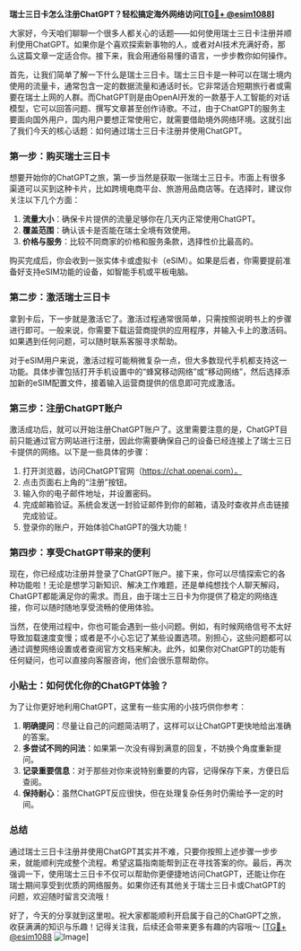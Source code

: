 **瑞士三日卡怎么注册ChatGPT？轻松搞定海外网络访问[[TG💪+ @esim1088](https://t.me/s/esim1088)]**

大家好，今天咱们聊聊一个很多人都关心的话题——如何使用瑞士三日卡注册并顺利使用ChatGPT。如果你是个喜欢探索新事物的人，或者对AI技术充满好奇，那么这篇文章一定适合你。接下来，我会用通俗易懂的语言，一步步教你如何操作。

首先，让我们简单了解一下什么是瑞士三日卡。瑞士三日卡是一种可以在瑞士境内使用的流量卡，通常包含一定的数据流量和通话时长。它非常适合短期旅行者或需要在瑞士上网的人群。而ChatGPT则是由OpenAI开发的一款基于人工智能的对话模型，它可以回答问题、撰写文章甚至创作诗歌。不过，由于ChatGPT的服务主要面向国外用户，国内用户要想正常使用它，就需要借助境外网络环境。这就引出了我们今天的核心话题：如何通过瑞士三日卡注册并使用ChatGPT。

### 第一步：购买瑞士三日卡

想要开始你的ChatGPT之旅，第一步当然是获取一张瑞士三日卡。市面上有很多渠道可以买到这种卡片，比如跨境电商平台、旅游用品商店等。在选择时，建议你关注以下几个方面：

1. **流量大小**：确保卡片提供的流量足够你在几天内正常使用ChatGPT。
2. **覆盖范围**：确认该卡是否能在瑞士全境有效使用。
3. **价格与服务**：比较不同商家的价格和服务条款，选择性价比最高的。

购买完成后，你会收到一张实体卡或虚拟卡（eSIM）。如果是后者，你需要提前准备好支持eSIM功能的设备，如智能手机或平板电脑。

### 第二步：激活瑞士三日卡

拿到卡后，下一步就是激活它了。激活过程通常很简单，只需按照说明书上的步骤进行即可。一般来说，你需要下载运营商提供的应用程序，并输入卡上的激活码。如果遇到任何问题，可以随时联系客服寻求帮助。

对于eSIM用户来说，激活过程可能稍微复杂一点，但大多数现代手机都支持这一功能。具体步骤包括打开手机设置中的“蜂窝移动网络”或“移动网络”，然后选择添加新的eSIM配置文件，接着输入运营商提供的信息即可完成激活。

### 第三步：注册ChatGPT账户

激活成功后，就可以开始注册ChatGPT账户了。这里需要注意的是，ChatGPT目前只能通过官方网站进行注册，因此你需要确保自己的设备已经连接上了瑞士三日卡提供的网络。以下是一些具体的步骤：

1. 打开浏览器，访问ChatGPT官网（https://chat.openai.com）。
2. 点击页面右上角的“注册”按钮。
3. 输入你的电子邮件地址，并设置密码。
4. 完成邮箱验证。系统会发送一封验证邮件到你的邮箱，请及时查收并点击链接完成验证。
5. 登录你的账户，开始体验ChatGPT的强大功能！

### 第四步：享受ChatGPT带来的便利

现在，你已经成功注册并登录了ChatGPT账户。接下来，你可以尽情探索它的各种功能啦！无论是想学习新知识、解决工作难题，还是单纯想找个人聊天解闷，ChatGPT都能满足你的需求。而且，由于瑞士三日卡为你提供了稳定的网络连接，你可以随时随地享受流畅的使用体验。

当然，在使用过程中，你也可能会遇到一些小问题。例如，有时候网络信号不太好导致加载速度变慢；或者是不小心忘记了某些设置选项。别担心，这些问题都可以通过调整网络设置或者查阅官方文档来解决。此外，如果你对ChatGPT的功能有任何疑问，也可以直接向客服咨询，他们会很乐意帮助你。

### 小贴士：如何优化你的ChatGPT体验？

为了让你更好地利用ChatGPT，这里有一些实用的小技巧供你参考：

1. **明确提问**：尽量让自己的问题简洁明了，这样可以让ChatGPT更快地给出准确的答案。
2. **多尝试不同的问法**：如果第一次没有得到满意的回复，不妨换个角度重新提问。
3. **记录重要信息**：对于那些对你来说特别重要的内容，记得保存下来，方便日后查阅。
4. **保持耐心**：虽然ChatGPT反应很快，但在处理复杂任务时仍需给予一定的时间。

### 总结

通过瑞士三日卡注册并使用ChatGPT其实并不难，只要你按照上述步骤一步步来，就能顺利完成整个流程。希望这篇指南能帮到正在寻找答案的你。最后，再次强调一下，使用瑞士三日卡不仅可以帮助你更便捷地访问ChatGPT，还能让你在瑞士期间享受到优质的网络服务。如果你还有其他关于瑞士三日卡或ChatGPT的问题，欢迎随时留言交流哦！

好了，今天的分享就到这里啦。祝大家都能顺利开启属于自己的ChatGPT之旅，收获满满的知识与乐趣！记得关注我，后续还会带来更多有趣的内容哦～ [[TG💪+ @esim1088](https://t.me/s/esim1088) ![Image](https://i.postimg.cc/4NQfJmqS/Snipaste-2025-05-13-00-14-12.png)]